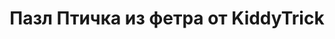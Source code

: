 ---
title: Пазл Птичка из фетра от KiddyTrick
description: Купить пазл Птичка из фетра в магазине KiddyTrick

layout: product
permalink: /:path

weight: 65

product-name: 'Пазл "Птичка"'
product-desc: '<p>Крутящийся пазл из фетра, в котором ребенку нужно собрать иллюстрацию птички. Пазл состоит из 5 несъемных дисков разного диаметра. Диски крутятся на металлических заклепках.</p>'

product-video: '<div style="position:relative;height:0;padding-bottom:56.25%"><iframe src="https://www.youtube.com/embed/KoPVlUI3Vns" width="640" height="360" frameborder="0" style="position:absolute;width:100%;height:100%;left:0" allowfullscreen></iframe></div>'

product-price: 800

product-year: "от 2 лет"
product-size: "21х21 см"
product-time: "2-4 дня"

related:
---